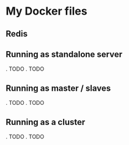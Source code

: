 # My Docker files

## Redis
## Running as standalone server

. TODO
. TODO

## Running as master / slaves

. TODO
. TODO

## Running as a cluster

. TODO
. TODO

